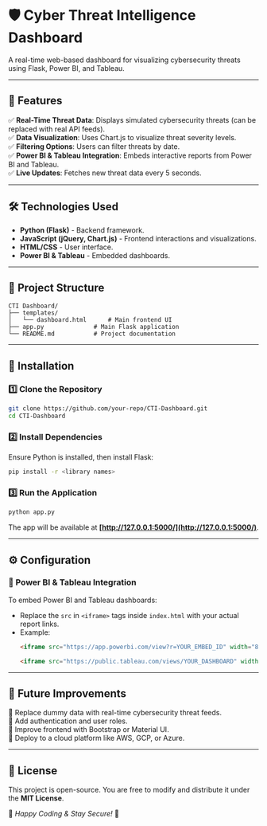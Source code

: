 # 🛡️ Cyber Threat Intelligence Dashboard

A real-time web-based dashboard for visualizing cybersecurity threats using Flask, Power BI, and Tableau.

---

## 🚀 Features
✅ **Real-Time Threat Data**: Displays simulated cybersecurity threats (can be replaced with real API feeds).  
✅ **Data Visualization**: Uses Chart.js to visualize threat severity levels.  
✅ **Filtering Options**: Users can filter threats by date.  
✅ **Power BI & Tableau Integration**: Embeds interactive reports from Power BI and Tableau.  
✅ **Live Updates**: Fetches new threat data every 5 seconds.  

---

## 🛠️ Technologies Used
- **Python (Flask)** - Backend framework.
- **JavaScript (jQuery, Chart.js)** - Frontend interactions and visualizations.
- **HTML/CSS** - User interface.
- **Power BI & Tableau** - Embedded dashboards.

---

## 📂 Project Structure
```plaintext
CTI Dashboard/
├── templates/
│   └── dashboard.html      # Main frontend UI
├── app.py              # Main Flask application
└── README.md           # Project documentation
```

---

## 🔧 Installation

### 1️⃣ Clone the Repository
```bash
git clone https://github.com/your-repo/CTI-Dashboard.git
cd CTI-Dashboard
```

### 2️⃣ Install Dependencies
Ensure Python is installed, then install Flask:
```bash
pip install -r <library names>
```

### 3️⃣ Run the Application
```bash
python app.py
```
The app will be available at **[http://127.0.0.1:5000/](http://127.0.0.1:5000/)**.

---

## ⚙️ Configuration

### 🔹 Power BI & Tableau Integration
To embed Power BI and Tableau dashboards:
- Replace the `src` in `<iframe>` tags inside `index.html` with your actual report links.
- Example:
  ```html
  <iframe src="https://app.powerbi.com/view?r=YOUR_EMBED_ID" width="800" height="600"></iframe>
  ```
  ```html
  <iframe src="https://public.tableau.com/views/YOUR_DASHBOARD" width="800" height="600"></iframe>
  ```

---

## 📌 Future Improvements
🔹 Replace dummy data with real-time cybersecurity threat feeds.  
🔹 Add authentication and user roles.  
🔹 Improve frontend with Bootstrap or Material UI.  
🔹 Deploy to a cloud platform like AWS, GCP, or Azure.  

---

## 📜 License
This project is open-source. You are free to modify and distribute it under the **MIT License**.

🎯 *Happy Coding & Stay Secure!* 🚀

